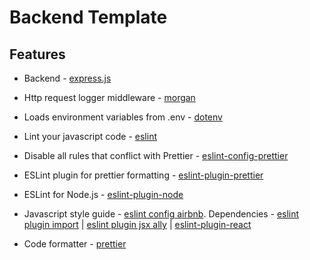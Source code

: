 # Backend Template

## Features

- Backend - [express.js](https://expressjs.com/)

- Http request logger middleware - [morgan](https://github.com/expressjs/morgan)

- Loads environment variables from .env - [dotenv](https://github.com/motdotla/dotenv)

- Lint your javascript code - [eslint](https://eslint.org/)

- Disable all rules that conflict with Prettier - [eslint-config-prettier](https://github.com/prettier/eslint-config-prettier)

- ESLint plugin for prettier formatting - [eslint-plugin-prettier](https://github.com/prettier/eslint-plugin-prettier)

- ESLint for Node.js - [eslint-plugin-node](https://www.npmjs.com/package/eslint-plugin-node)

* Javascript style guide - [eslint config airbnb](https://www.npmjs.com/package/eslint-config-airbnb). Dependencies - [eslint plugin import](https://github.com/benmosher/eslint-plugin-import) | [eslint plugin jsx ally](https://www.npmjs.com/package/eslint-plugin-jsx-a11y) | [eslint-plugin-react](https://github.com/yannickcr/eslint-plugin-react)

* Code formatter - [prettier](https://prettier.io/)
